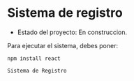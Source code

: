 <h1>Sistema de registro</h1>

- Estado del proyecto: En construccion.

Para ejecutar el sistema, debes poner:

```npm install react```

```Sistema de Registro```
